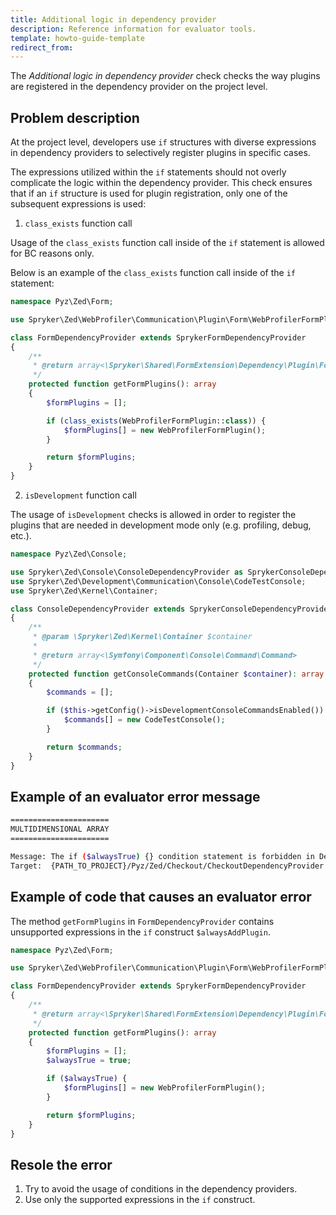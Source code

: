 ```yaml
---
title: Additional logic in dependency provider
description: Reference information for evaluator tools.
template: howto-guide-template
redirect_from:
---
```


The *Additional logic in dependency provider* check checks the way plugins are registered in the dependency provider on the project level.

## Problem description

At the project level, developers use `if` structures with diverse expressions in dependency providers to selectively register plugins in specific cases.

The expressions utilized within the `if` statements should not overly complicate the logic within the dependency provider.
This check ensures that if an `if` structure is used for plugin registration, only one of the subsequent expressions is used:

1. `class_exists` function call

Usage of the `class_exists` function call inside of the `if` statement is allowed for BC reasons only.

Below is an example of the `class_exists` function call inside of the `if` statement:

```php
namespace Pyz\Zed\Form;

use Spryker\Zed\WebProfiler\Communication\Plugin\Form\WebProfilerFormPlugin;

class FormDependencyProvider extends SprykerFormDependencyProvider
{
    /**
     * @return array<\Spryker\Shared\FormExtension\Dependency\Plugin\FormPluginInterface>
     */
    protected function getFormPlugins(): array
    {
        $formPlugins = [];

        if (class_exists(WebProfilerFormPlugin::class)) {
            $formPlugins[] = new WebProfilerFormPlugin();
        }

        return $formPlugins;
    }
}
```

2. `isDevelopment` function call

The usage of `isDevelopment` checks is allowed in order to register the plugins that are needed in development mode only (e.g. profiling, debug, etc.).

```php
namespace Pyz\Zed\Console;

use Spryker\Zed\Console\ConsoleDependencyProvider as SprykerConsoleDependencyProvider;
use Spryker\Zed\Development\Communication\Console\CodeTestConsole;
use Spryker\Zed\Kernel\Container;

class ConsoleDependencyProvider extends SprykerConsoleDependencyProvider
{
    /**
     * @param \Spryker\Zed\Kernel\Container $container
     *
     * @return array<\Symfony\Component\Console\Command\Command>
     */
    protected function getConsoleCommands(Container $container): array
    {
        $commands = [];

        if ($this->getConfig()->isDevelopmentConsoleCommandsEnabled()) {
            $commands[] = new CodeTestConsole();
        }

        return $commands;
    }
}
```

## Example of an evaluator error message

```bash
======================
MULTIDIMENSIONAL ARRAY
======================

Message: The if ($alwaysTrue) {} condition statement is forbidden in DependencyProvider
Target:  {PATH_TO_PROJECT}/Pyz/Zed/Checkout/CheckoutDependencyProvider.php

```

## Example of code that causes an evaluator error

The method `getFormPlugins` in `FormDependencyProvider` contains unsupported expressions in the `if` construct `$alwaysAddPlugin`.

```php
namespace Pyz\Zed\Form;

use Spryker\Zed\WebProfiler\Communication\Plugin\Form\WebProfilerFormPlugin;

class FormDependencyProvider extends SprykerFormDependencyProvider
{
    /**
     * @return array<\Spryker\Shared\FormExtension\Dependency\Plugin\FormPluginInterface>
     */
    protected function getFormPlugins(): array
    {
        $formPlugins = [];
        $alwaysTrue = true;

        if ($alwaysTrue) {
            $formPlugins[] = new WebProfilerFormPlugin();
        }

        return $formPlugins;
    }
}
```

## Resole the error

1. Try to avoid the usage of conditions in the dependency providers.
2. Use only the supported expressions in the `if` construct.
